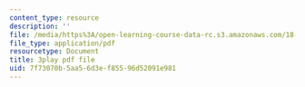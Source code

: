 ```yaml
---
content_type: resource
description: ''
file: /media/https%3A/open-learning-course-data-rc.s3.amazonaws.com/18-01sc-single-variable-calculus-fall-2010/7f73070b5aa56d3ef85596d52091e981_Bv9kVDcj7yo.pdf
file_type: application/pdf
resourcetype: Document
title: 3play pdf file
uid: 7f73070b-5aa5-6d3e-f855-96d52091e981
---
```


